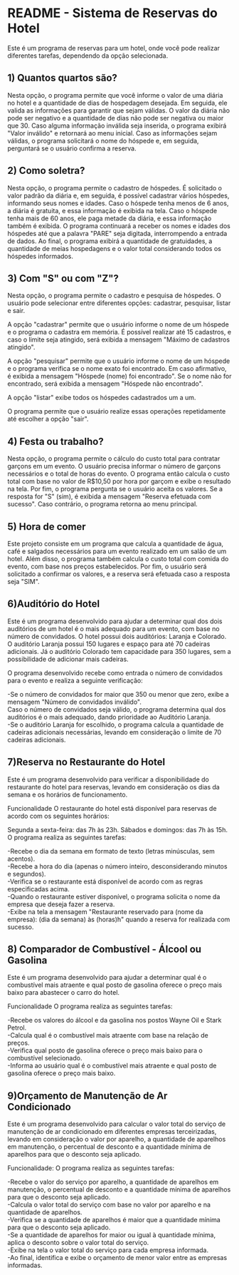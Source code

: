 # README - Sistema de Reservas do Hotel
Este é um programa de reservas para um hotel, onde você pode realizar diferentes tarefas, dependendo da opção selecionada.

## 1) Quantos quartos são? 
Nesta opção, o programa permite que você informe o valor de uma diária no hotel e a quantidade de dias de hospedagem desejada. Em seguida, ele valida as informações para garantir que sejam válidas. O valor da diária não pode ser negativo e a quantidade de dias não pode ser negativa ou maior que 30. Caso alguma informação inválida seja inserida, o programa exibirá "Valor inválido" e retornará ao menu inicial. Caso as informações sejam válidas, o programa solicitará o nome do hóspede e, em seguida, perguntará se o usuário confirma a reserva.

## 2) Como soletra?
Nesta opção, o programa permite o cadastro de hóspedes. É solicitado o valor padrão da diária e, em seguida, é possível cadastrar vários hóspedes, informando seus nomes e idades. Caso o hóspede tenha menos de 6 anos, a diária é gratuita, e essa informação é exibida na tela. Caso o hóspede tenha mais de 60 anos, ele paga metade da diária, e essa informação também é exibida. O programa continuará a receber os nomes e idades dos hóspedes até que a palavra "PARE" seja digitada, interrompendo a entrada de dados. Ao final, o programa exibirá a quantidade de gratuidades, a quantidade de meias hospedagens e o valor total considerando todos os hóspedes informados.

## 3) Com "S" ou com "Z"?
Nesta opção, o programa permite o cadastro e pesquisa de hóspedes. O usuário pode selecionar entre diferentes opções: cadastrar, pesquisar, listar e sair.

A opção "cadastrar" permite que o usuário informe o nome de um hóspede e o programa o cadastra em memória. É possível realizar até 15 cadastros, e caso o limite seja atingido, será exibida a mensagem "Máximo de cadastros atingido".

A opção "pesquisar" permite que o usuário informe o nome de um hóspede e o programa verifica se o nome exato foi encontrado. Em caso afirmativo, é exibida a mensagem "Hóspede (nome) foi encontrado". Se o nome não for encontrado, será exibida a mensagem "Hóspede não encontrado".

A opção "listar" exibe todos os hóspedes cadastrados um a um.

O programa permite que o usuário realize essas operações repetidamente até escolher a opção "sair".

## 4) Festa ou trabalho?
Nesta opção, o programa permite o cálculo do custo total para contratar garçons em um evento. O usuário precisa informar o número de garçons necessários e o total de horas do evento. O programa então calcula o custo total com base no valor de R$10,50 por hora por garçom e exibe o resultado na tela. Por fim, o programa pergunta se o usuário aceita os valores. Se a resposta for "S" (sim), é exibida a mensagem "Reserva efetuada com sucesso". Caso contrário, o programa retorna ao menu principal.

## 5) Hora de comer
Este projeto consiste em um programa que calcula a quantidade de água, café e salgados necessários para um evento realizado em um salão de um hotel. Além disso, o programa também calcula o custo total com comida do evento, com base nos preços estabelecidos. Por fim, o usuário será solicitado a confirmar os valores, e a reserva será efetuada caso a resposta seja "SIM".

## 6)Auditório do Hotel
Este é um programa desenvolvido para ajudar a determinar qual dos dois auditórios de um hotel é o mais adequado para um evento, com base no número de convidados. O hotel possui dois auditórios: Laranja e Colorado.
O auditório Laranja possui 150 lugares e espaço para até 70 cadeiras adicionais. Já o auditório Colorado tem capacidade para 350 lugares, sem a possibilidade de adicionar mais cadeiras.

O programa desenvolvido recebe como entrada o número de convidados para o evento e realiza a seguinte verificação:

-Se o número de convidados for maior que 350 ou menor que zero, exibe a mensagem "Número de convidados inválido". <br>
Caso o número de convidados seja válido, o programa determina qual dos auditórios é o mais adequado, dando prioridade ao Auditório Laranja. <br>
-Se o auditório Laranja for escolhido, o programa calcula a quantidade de cadeiras adicionais necessárias, levando em consideração o limite de 70 cadeiras adicionais. <br>

## 7)Reserva no Restaurante do Hotel
Este é um programa desenvolvido para verificar a disponibilidade do restaurante do hotel para reservas, levando em consideração os dias da semana e os horários de funcionamento.

Funcionalidade
O restaurante do hotel está disponível para reservas de acordo com os seguintes horários:

Segunda a sexta-feira: das 7h às 23h.
Sábados e domingos: das 7h às 15h.
O programa realiza as seguintes tarefas:

-Recebe o dia da semana em formato de texto (letras minúsculas, sem acentos). <br>
-Recebe a hora do dia (apenas o número inteiro, desconsiderando minutos e segundos). <br>
-Verifica se o restaurante está disponível de acordo com as regras especificadas acima. <br>
-Quando o restaurante estiver disponível, o programa solicita o nome da empresa que deseja fazer a reserva. <br>
-Exibe na tela a mensagem "Restaurante reservado para (nome da empresa): (dia da semana) às (horas)h" quando a reserva for realizada com sucesso. <br>

## 8) Comparador de Combustível - Álcool ou Gasolina
Este é um programa desenvolvido para ajudar a determinar qual é o combustível mais atraente e qual posto de gasolina oferece o preço mais baixo para abastecer o carro do hotel.

Funcionalidade
O programa realiza as seguintes tarefas:

-Recebe os valores do álcool e da gasolina nos postos Wayne Oil e Stark Petrol. <br>
-Calcula qual é o combustível mais atraente com base na relação de preços. <br>
-Verifica qual posto de gasolina oferece o preço mais baixo para o combustível selecionado. <br>
-Informa ao usuário qual é o combustível mais atraente e qual posto de gasolina oferece o preço mais baixo. <br>

## 9)Orçamento de Manutenção de Ar Condicionado
Este é um programa desenvolvido para calcular o valor total do serviço de manutenção de ar condicionado em diferentes empresas terceirizadas, levando em consideração o valor por aparelho, a quantidade de aparelhos em manutenção, o percentual de desconto e a quantidade mínima de aparelhos para que o desconto seja aplicado.

Funcionalidade:
O programa realiza as seguintes tarefas:

-Recebe o valor do serviço por aparelho, a quantidade de aparelhos em manutenção, o percentual de desconto e a quantidade mínima de aparelhos para que o desconto seja aplicado. <br>
-Calcula o valor total do serviço com base no valor por aparelho e na quantidade de aparelhos. <br>
-Verifica se a quantidade de aparelhos é maior que a quantidade mínima para que o desconto seja aplicado. <br>
-Se a quantidade de aparelhos for maior ou igual à quantidade mínima, aplica o desconto sobre o valor total do serviço. <br>
-Exibe na tela o valor total do serviço para cada empresa informada. <br>
-Ao final, identifica e exibe o orçamento de menor valor entre as empresas informadas. <br>
